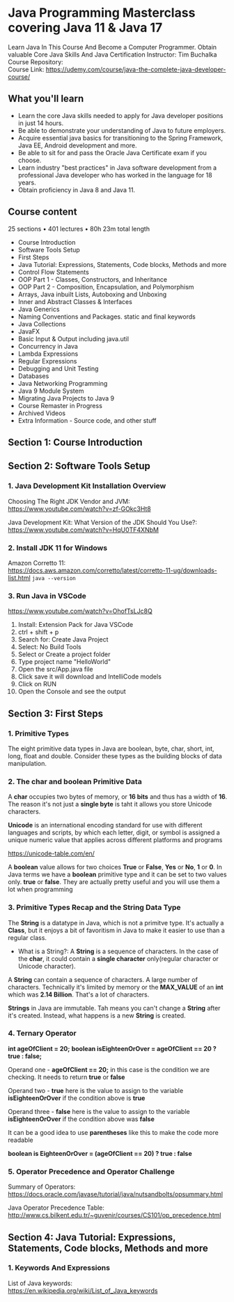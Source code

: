 # Java Programming Masterclass covering Java 11 & Java 17

Learn Java In This Course And Become a Computer Programmer. Obtain valuable Core Java Skills And Java Certification
Instructor: Tim Buchalka  
Course Repository:  
Course Link: https://udemy.com/course/java-the-complete-java-developer-course/

## What you'll learn

- Learn the core Java skills needed to apply for Java developer positions in just 14 hours.
- Be able to demonstrate your understanding of Java to future employers.
- Acquire essential java basics for transitioning to the Spring Framework, Java EE, Android development and more.
- Be able to sit for and pass the Oracle Java Certificate exam if you choose.
- Learn industry "best practices" in Java software development from a professional Java developer who has worked in the language for 18 years.
- Obtain proficiency in Java 8 and Java 11.

## Course content

25 sections • 401 lectures • 80h 23m total length

- Course Introduction
- Software Tools Setup
- First Steps
- Java Tutorial: Expressions, Statements, Code blocks, Methods and more
- Control Flow Statements
- OOP Part 1 - Classes, Constructors, and Inheritance
- OOP Part 2 - Composition, Encapsulation, and Polymorphism
- Arrays, Java inbuilt Lists, Autoboxing and Unboxing
- Inner and Abstract Classes & Interfaces
- Java Generics
- Naming Conventions and Packages. static and final keywords
- Java Collections
- JavaFX
- Basic Input & Output including java.util
- Concurrency in Java
- Lambda Expressions
- Regular Expressions
- Debugging and Unit Testing
- Databases
- Java Networking Programming
- Java 9 Module System
- Migrating Java Projects to Java 9
- Course Remaster in Progress
- Archived Videos
- Extra Information - Source code, and other stuff

## Section 1: Course Introduction

## Section 2: Software Tools Setup

### 1. Java Development Kit Installation Overview

Choosing The Right JDK Vendor and JVM:  
https://www.youtube.com/watch?v=zf-GOkc3Ht8

Java Development Kit: What Version of the JDK Should You Use?:  
https://www.youtube.com/watch?v=HqU0TF4XNbM

### 2. Install JDK 11 for Windows

Amazon Corretto 11:  
https://docs.aws.amazon.com/corretto/latest/corretto-11-ug/downloads-list.html
`java --version`

### 3. Run Java in VSCode

https://www.youtube.com/watch?v=OhofTsLJc8Q

1. Install: Extension Pack for Java VSCode
2. ctrl + shift + p
3. Search for: Create Java Project
4. Select: No Build Tools
5. Select or Create a project folder
6. Type project name "HelloWorld"
7. Open the src/App.java file
8. Click save it will download and IntelliCode models
9. Click on RUN
10. Open the Console and see the output

## Section 3: First Steps

### 1. Primitive Types

The eight primitive data types in Java are boolean, byte, char, short, int, long, float
and double. Consider these types as the building blocks of data manipulation.

### 2. The char and boolean Primitive Data

A **char** occupies two bytes of memory, or **16 bits** and thus has a
width of **16**. The reason it's not just a **single byte** is taht it
allows you store Unicode characters.

**Unicode** is an international encoding standard for use with different languages and scripts,
by which each letter, digit, or symbol is assigned a unique numeric value that applies across
different platforms and programs

https://unicode-table.com/en/

A **boolean** value allows for two choices **True** or **False**, **Yes** or **No**, **1** or **0**.
In Java terms we have a **boolean** primitive type and it can be set to two values only.
**true** or **false**. They are actually pretty useful and you will use them a lot when programming

### 3. Primitive Types Recap and the String Data Type

The **String** is a datatype in Java, which is not a primitve type. It's actually a **Class**,
but it enjoys a bit of favoritism in Java to make it easier to use than a regular class.

- What is a String?:
  A **String** is a sequence of characters. In the case of the **char**, it could contain a **single character** only(regular character or Unicode character).

A **String** can contain a sequence of characters. A large number of characters. Technically it's
limited by memory or the **MAX_VALUE** of an **int** which was **2.14 Billion**. That's a lot
of characters.

**Strings** in Java are immutable. Tah means you can't change a **String** after it's created. Instead, what happens is a new **String** is created.

### 4. Ternary Operator

**int ageOfClient = 20;**
**boolean isEighteenOrOver = ageOfClient == 20 ? true : false;**

Operand one - **ageOfClient == 20;** in this case is the condition we are checking.
It needs to return **true** or **false**

Operand two - **true** here is the value to assign to the variable **isEighteenOrOver**
if the condition above is **true**

Operand three - **false** here is the value to assign to the variable **isEighteenOrOver**
if the condition above was **false**

It can be a good idea to use **parentheses** like this to make the code more readable

**boolean is EighteenOrOver = (ageOfClient == 20) ? true : false**

### 5. Operator Precedence and Operator Challenge

Summary of Operators:  
https://docs.oracle.com/javase/tutorial/java/nutsandbolts/opsummary.html

Java Operator Precedence Table:  
http://www.cs.bilkent.edu.tr/~guvenir/courses/CS101/op_precedence.html

## Section 4: Java Tutorial: Expressions, Statements, Code blocks, Methods and more

### 1. Keywords And Expressions

List of Java keywords:  
https://en.wikipedia.org/wiki/List_of_Java_keywords
